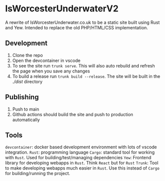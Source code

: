 # IsWorcesterUnderwaterV2

A rewrite of IsWorcesterUnderwater.co.uk to be a static site built using Rust and Yew. Intended to replace the old PHP/HTML/CSS implementation.

## Development

1. Clone the repo
2. Open the devcontainer in vscode
3. To see the site run `trunk serve`. This will also auto rebuild and refresh the page when you save any changes
4. To build a release run `trunk build --release`. The site will be built in the *./dist* directory

## Publishing

1. Push to main
2. Github actions should build the site and push to production automatically

## Tools

`devcontainer`: docker based development environment with lots of vscode integration.
`Rust`: programming language
`Cargo`: standard tool for working with `Rust`. Used for building/test/managing dependencies
`Yew`: Frontend library for developing webapps in `Rust`. Think `React` but for `Rust`
`Trunk`: Tool to make developing webapps much easier in `Rust`. Use this instead of `Cargo` for building/running the project.
